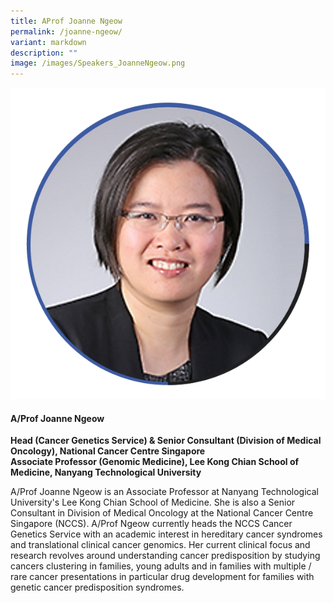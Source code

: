 ```yaml
---
title: AProf Joanne Ngeow
permalink: /joanne-ngeow/
variant: markdown
description: ""
image: /images/Speakers_JoanneNgeow.png
---
```

<div class="row">
<div class="col is-3">
<img src="/images/Speakers_JoanneNgeow.png">
</div>
<div class="col is-9 speaker-details">
	<h4><b>A/Prof Joanne Ngeow</b></h4>
<b>Head (Cancer Genetics Service) &amp; Senior Consultant (Division of Medical Oncology), National Cancer Centre Singapore<br>
	Associate Professor (Genomic Medicine), Lee Kong Chian School of Medicine, Nanyang Technological University</b>
	
<p>A/Prof Joanne Ngeow is an Associate Professor at Nanyang Technological University's Lee Kong Chian School of Medicine. She is also a Senior Consultant in Division of Medical Oncology at the National Cancer Centre Singapore (NCCS). A/Prof Ngeow currently heads the NCCS Cancer Genetics Service with an academic interest in hereditary cancer syndromes and translational clinical cancer genomics. Her current clinical focus and research revolves around understanding cancer predisposition by studying cancers clustering in families, young adults and in families with multiple / rare cancer presentations in particular drug development for families with genetic cancer predisposition syndromes.
</p>
</div>
</div>